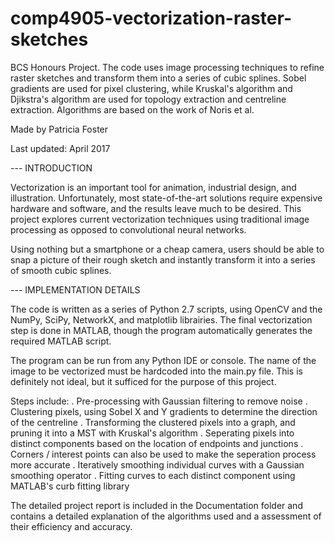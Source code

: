 # comp4905-vectorization-raster-sketches
BCS Honours Project. The code uses image processing techniques to refine raster sketches and transform them into a series of cubic splines. Sobel gradients are used for pixel clustering, while Kruskal's algorithm and Djikstra's algorithm are used for topology extraction and centreline extraction. Algorithms are based on the work of Noris et al.

Made by Patricia Foster

Last updated: April 2017

--- INTRODUCTION

Vectorization is an important tool for animation, industrial design, and illustration. Unfortunately, most state-of-the-art solutions require expensive hardware and software, and the results leave much to be desired. This project explores current vectorization techniques using traditional image processing as opposed to convolutional neural networks. 

Using nothing but a smartphone or a cheap camera, users should be able to snap a picture of their rough sketch and instantly transform it into a series of smooth cubic splines. 

--- IMPLEMENTATION DETAILS

The code is written as a series of Python 2.7 scripts, using OpenCV and the NumPy, SciPy, NetworkX, and matplotlib librairies. The final vectorization step is done in MATLAB, though the program automatically generates the required MATLAB script. 

The program can be run from any Python IDE or console. The name of the image to be vectorized must be hardcoded into the main.py file. This is definitely not ideal, but it sufficed for the purpose of this project. 

Steps include:
. Pre-processing with Gaussian filtering to remove noise
. Clustering pixels, using Sobel X and Y gradients to determine the direction of the centreline
. Transforming the clustered pixels into a graph, and pruning it into a MST with Kruskal's algorithm
. Seperating pixels into distinct components based on the location of endpoints and junctions
. Corners / interest points can also be used to make the seperation process more accurate
. Iteratively smoothing individual curves with a Gaussian smoothing operator
. Fitting curves to each distinct component using MATLAB's curb fitting library

The detailed project report is included in the Documentation folder and contains a detailed explanation of the algorithms used and a assessment of their efficiency and accuracy. 
